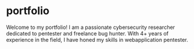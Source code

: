 # portfolio
Welcome to my portfolio! I am a passionate cybersecurity researcher dedicated to pentester and freelance bug hunter. With 4+ years of experience in the field, I have honed my skills in webapplication pentester.
